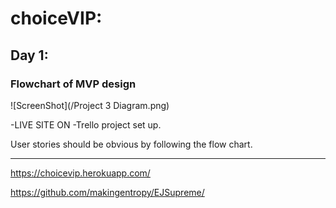 # choiceVIP:

Day 1:
---
### Flowchart of MVP design
![ScreenShot](/Project 3 Diagram.png)

-LIVE SITE ON
-Trello project set up.

User stories should be obvious by following the flow chart.
___
https://choicevip.herokuapp.com/

https://github.com/makingentropy/EJSupreme/
